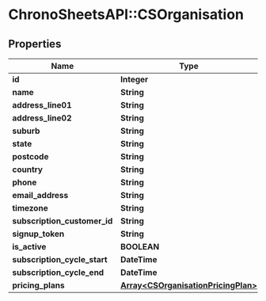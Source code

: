 # ChronoSheetsAPI::CSOrganisation

## Properties
Name | Type | Description | Notes
------------ | ------------- | ------------- | -------------
**id** | **Integer** |  | [optional] 
**name** | **String** |  | [optional] 
**address_line01** | **String** |  | [optional] 
**address_line02** | **String** |  | [optional] 
**suburb** | **String** |  | [optional] 
**state** | **String** |  | [optional] 
**postcode** | **String** |  | [optional] 
**country** | **String** |  | [optional] 
**phone** | **String** |  | [optional] 
**email_address** | **String** |  | [optional] 
**timezone** | **String** |  | [optional] 
**subscription_customer_id** | **String** |  | [optional] 
**signup_token** | **String** |  | [optional] 
**is_active** | **BOOLEAN** |  | [optional] 
**subscription_cycle_start** | **DateTime** |  | [optional] 
**subscription_cycle_end** | **DateTime** |  | [optional] 
**pricing_plans** | [**Array&lt;CSOrganisationPricingPlan&gt;**](CSOrganisationPricingPlan.md) |  | [optional] 



